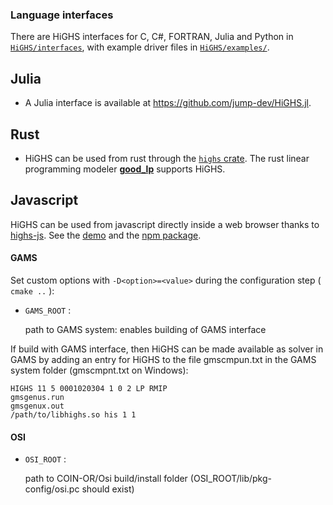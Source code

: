 ### Language interfaces

There are HiGHS interfaces for C, C#, FORTRAN, Julia and Python in [`HiGHS/interfaces`]( https://github.com/ERGO-Code/HiGHS/tree/master/src/interfaces), with example driver files in [`HiGHS/examples/`](https://github.com/ERGO-Code/HiGHS/tree/master/src/examples). 

Julia
-----

- A Julia interface is available at https://github.com/jump-dev/HiGHS.jl.

Rust
----

- HiGHS can be used from rust through the [`highs` crate](https://crates.io/crates/highs). The rust linear programming modeler [**good_lp**](https://crates.io/crates/good_lp) supports HiGHS. 

Javascript
----------

HiGHS can be used from javascript directly inside a web browser thanks to [highs-js](https://github.com/lovasoa/highs-js). See the [demo](https://lovasoa.github.io/highs-js/) and the [npm package](https://www.npmjs.com/package/highs).

#### GAMS

Set custom options with `-D<option>=<value>` during the configuration step ( `cmake ..` ):

* `GAMS_ROOT` :

    path to GAMS system: enables building of GAMS interface

If build with GAMS interface, then HiGHS can be made available as solver
in GAMS by adding an entry for HiGHS to the file gmscmpun.txt in the GAMS
system folder (gmscmpnt.txt on Windows):

``` 
HIGHS 11 5 0001020304 1 0 2 LP RMIP
gmsgenus.run
gmsgenux.out
/path/to/libhighs.so his 1 1
```

#### OSI

* `OSI_ROOT` :

    path to COIN-OR/Osi build/install folder (OSI_ROOT/lib/pkg-config/osi.pc should exist)